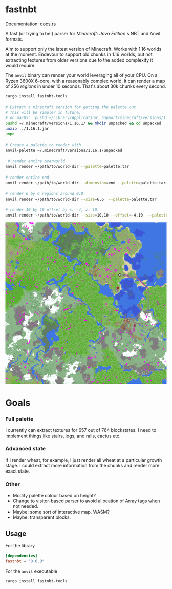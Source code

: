 # fastnbt

Documentation: [docs.rs](https://docs.rs/crate/fastnbt)

A fast (or trying to be!) parser for *Minecraft: Java Edition*'s NBT and Anvil formats.

Aim to support only the latest version of Minecraft. Works with 1.16 worlds at the moment. Endevour to support old chunks in 1.16 worlds, but not extracting textures from older versions due to the added complexity it would require.

The `anvil` binary can render your world leveraging all of your CPU. On a Ryzen 3600X 6-core, with a reasonably complex world, it can render a map of 256 *regions* in under 10 seconds. That's about 30k chunks every second.

```bash
cargo install fastnbt-tools

# Extract a minecraft version for getting the palette out.
# This will be simpler in future.
# on macOS: `pushd ~/Library/Application\ Support/minecraft/versions/1.16.1/ && mkdir unpacked && cd unpacked`
pushd ~/.minecraft/versions/1.16.1/ && mkdir unpacked && cd unpacked
unzip ../1.16.1.jar
popd

# Create a palette to render with
anvil-palette ~/.minecraft/versions/1.16.1/unpacked 

 # render entire overworld
anvil render ~/path/to/world-dir --palette=palette.tar

# render entire end
anvil render ~/path/to/world-dir --dimension=end --palette=palette.tar 

# render 6 by 6 regions around 0,0.
anvil render ~/path/to/world-dir --size=6,6  --palette=palette.tar 

# render 10 by 10 offset by x: -4, z: 10.
anvil render ~/path/to/world-dir --size=10,10 --offset=-4,10  --palette=palette.tar 
```

![alt rendered map](demo.png)

# Goals

### Full palette

I currently can extract textures for 657 out of 764 blockstates. I need to implement things like stairs, logs, and rails, cactus etc.

### Advanced state

If I render wheat, for example, I just render all wheat at a particular growth stage. I could extract more information from the chunks and render more exact state.

### Other

* Modify palette colour based on height?
* Change to visitor-based parser to avoid allocation of Array tags when not needed.
* Maybe: some sort of interactive map. WASM?
* Maybe: transparent blocks.

## Usage

For the library

```toml
[dependencies]
fastnbt = "0.6.0"
```

For the `anvil` executable

```bash
cargo install fastnbt-tools
```
